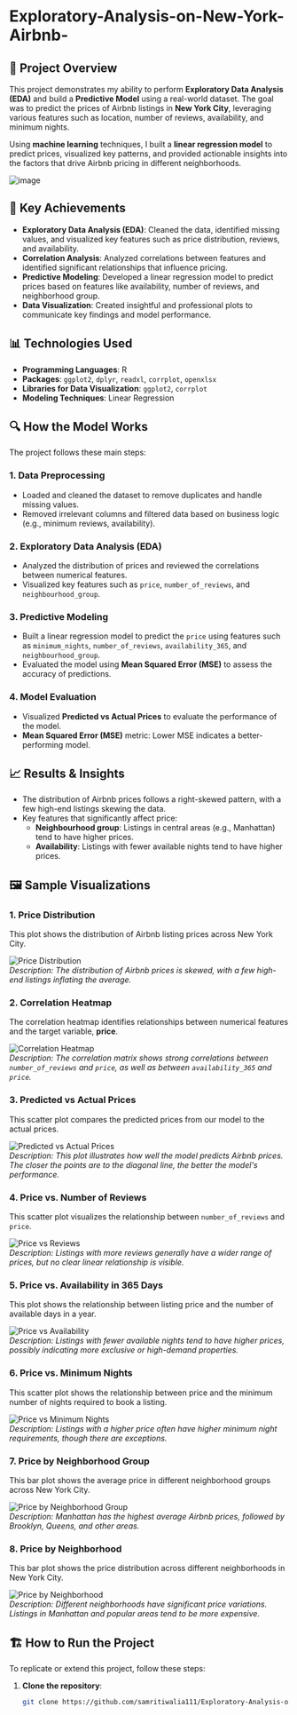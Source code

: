# Exploratory-Analysis-on-New-York-Airbnb-

## 📍 **Project Overview**

This project demonstrates my ability to perform **Exploratory Data Analysis (EDA)** and build a **Predictive Model** using a real-world dataset. The goal was to predict the prices of Airbnb listings in **New York City**, leveraging various features such as location, number of reviews, availability, and minimum nights.

Using **machine learning** techniques, I built a **linear regression model** to predict prices, visualized key patterns, and provided actionable insights into the factors that drive Airbnb pricing in different neighborhoods.

![image](https://github.com/user-attachments/assets/13ccbe17-e1d3-4e99-a71b-364d8b9a87bd)


## 🚀 **Key Achievements**

- **Exploratory Data Analysis (EDA)**: Cleaned the data, identified missing values, and visualized key features such as price distribution, reviews, and availability.
- **Correlation Analysis**: Analyzed correlations between features and identified significant relationships that influence pricing.
- **Predictive Modeling**: Developed a linear regression model to predict prices based on features like availability, number of reviews, and neighborhood group.
- **Data Visualization**: Created insightful and professional plots to communicate key findings and model performance.

## 📊 **Technologies Used**
- **Programming Languages**: R
- **Packages**: `ggplot2`, `dplyr`, `readxl`, `corrplot`, `openxlsx`
- **Libraries for Data Visualization**: `ggplot2`, `corrplot`
- **Modeling Techniques**: Linear Regression

## 🔍 **How the Model Works**

The project follows these main steps:

### 1. **Data Preprocessing**
- Loaded and cleaned the dataset to remove duplicates and handle missing values.
- Removed irrelevant columns and filtered data based on business logic (e.g., minimum reviews, availability).

### 2. **Exploratory Data Analysis (EDA)**
- Analyzed the distribution of prices and reviewed the correlations between numerical features.
- Visualized key features such as `price`, `number_of_reviews`, and `neighbourhood_group`.

### 3. **Predictive Modeling**
- Built a linear regression model to predict the `price` using features such as `minimum_nights`, `number_of_reviews`, `availability_365`, and `neighbourhood_group`.
- Evaluated the model using **Mean Squared Error (MSE)** to assess the accuracy of predictions.

### 4. **Model Evaluation**
- Visualized **Predicted vs Actual Prices** to evaluate the performance of the model.
- **Mean Squared Error (MSE)** metric: Lower MSE indicates a better-performing model.

## 📈 **Results & Insights**
- The distribution of Airbnb prices follows a right-skewed pattern, with a few high-end listings skewing the data.
- Key features that significantly affect price:
  - **Neighbourhood group**: Listings in central areas (e.g., Manhattan) tend to have higher prices.
  - **Availability**: Listings with fewer available nights tend to have higher prices.

## 🖼 **Sample Visualizations**

### 1. **Price Distribution**
This plot shows the distribution of Airbnb listing prices across New York City.

![Price Distribution](images/price_distribution.png)  
*Description: The distribution of Airbnb prices is skewed, with a few high-end listings inflating the average.*

### 2. **Correlation Heatmap**
The correlation heatmap identifies relationships between numerical features and the target variable, **price**.

![Correlation Heatmap](images/correlation_matrix.png)  
*Description: The correlation matrix shows strong correlations between `number_of_reviews` and `price`, as well as between `availability_365` and `price`.*

### 3. **Predicted vs Actual Prices**
This scatter plot compares the predicted prices from our model to the actual prices.

![Predicted vs Actual Prices](images/predicted_vs_actual.png)  
*Description: This plot illustrates how well the model predicts Airbnb prices. The closer the points are to the diagonal line, the better the model's performance.*

### 4. **Price vs. Number of Reviews**
This scatter plot visualizes the relationship between `number_of_reviews` and `price`.

![Price vs Reviews](images/price_vs_reviews.png)  
*Description: Listings with more reviews generally have a wider range of prices, but no clear linear relationship is visible.*

### 5. **Price vs. Availability in 365 Days**
This plot shows the relationship between listing price and the number of available days in a year.

![Price vs Availability](images/price_vs_availability.png)  
*Description: Listings with fewer available nights tend to have higher prices, possibly indicating more exclusive or high-demand properties.*

### 6. **Price vs. Minimum Nights**
This scatter plot shows the relationship between price and the minimum number of nights required to book a listing.

![Price vs Minimum Nights](images/price_vs_minimum_nights.png)  
*Description: Listings with a higher price often have higher minimum night requirements, though there are exceptions.*

### 7. **Price by Neighborhood Group**
This bar plot shows the average price in different neighborhood groups across New York City.

![Price by Neighborhood Group](images/price_by_neighbourhood_group.png)  
*Description: Manhattan has the highest average Airbnb prices, followed by Brooklyn, Queens, and other areas.*

### 8. **Price by Neighborhood**
This bar plot shows the price distribution across different neighborhoods in New York City.

![Price by Neighborhood](images/price_by_neighbourhood.png)  
*Description: Different neighborhoods have significant price variations. Listings in Manhattan and popular areas tend to be more expensive.*

## 🏗 **How to Run the Project**

To replicate or extend this project, follow these steps:

1. **Clone the repository**:
   ```bash
   git clone https://github.com/samritiwalia111/Exploratory-Analysis-on-New-York-Airbnb.git
